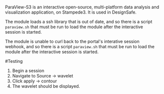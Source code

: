 ParaView-S3 is an interactive open-source, multi-platform data analysis and visualization application, on Stampede3. It is used in DesignSafe.

The module loads a ssh library that is out of date, and so there is a script `paraview.sh` that must be run to load the module after the interactive session is started.

The module is unable to curl back to the portal's interative session webhook, and so there is a script `paraview.sh` that must be run to load the module after the interactive session is started.

#Testing
1. Begin a session
2. Navigate to Source -> wavelet
3. Click apply -> contour
4. The wavelet should be displayed.
